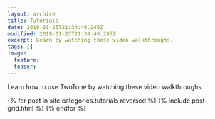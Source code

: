 ```yaml
---
layout: archive
title: Tutorials
date: 2019-01-23T21:34:40.245Z
modified: 2019-01-23T21:34:40.245Z
excerpt: Learn by watching these video walkthroughs.
tags: []
image:
  feature:
  teaser:
---
```


Learn how to use TwoTone by watching these video walkthroughs.
<div class="tiles">
{% for post in site.categories.tutorials reversed %}
  {% include post-grid.html %}
{% endfor %}
</div><!-- /.tiles -->